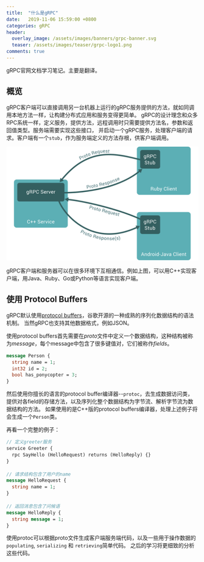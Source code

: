 ```yaml
---
title:  "什么是gRPC"
date:   2019-11-06 15:59:00 +0800
categories: gRPC
header:
  overlay_image: /assets/images/banners/grpc-banner.svg
  teaser: /assets/images/teaser/grpc-logo1.png
comments: true
---
```


gRPC官网文档学习笔记。主要是翻译。

## 概览

gRPC客户端可以直接调用另一台机器上运行的gRPC服务提供的方法，就如同调用本地方法一样，让构建分布式应用和服务变得更简单。
gRPC的设计理念和众多RPC系统一样，定义服务，提供方法，远程调用时只需要提供方法名，参数和返回值类型。服务端需要实现这些接口，
并启动一个gRPC服务，处理客户端的请求。客户端有一个`stub`，作为服务端定义的方法存根，供客户端调用。

![gRPC-overview](/assets/images/gRPC/gRPC-overview.svg)

gRPC客户端和服务器可以在很多环境下互相通信。例如上图，可以用C++实现客户端，用Java、Ruby、Go或Python等语言实现客户端。

## 使用 Protocol Buffers

gRPC默认使用[protocol buffers](https://developers.google.com/protocol-buffers/docs/overview)，谷歌开源的一种成熟的序列化数据结构的语法机制。
当然gRPC也支持其他数据格式，例如JSON。

使用protocol buffers首先需要在*proto*文件中定义一个数据结构，这种结构被称为*message*，每个message中包含了很多键值对，它们被称作*fields*。
```proto
message Person {
  string name = 1;
  int32 id = 2;
  bool has_ponycopter = 3;
}
```
然后使用你擅长的语言的protocol buffer编译器--`protoc`，去生成数据访问类，提供对各field的存储方法，以及序列化整个数据结构为字节流、解析字节流为数据结构的方法。
如果使用的是C++版的protocol buffers编译器，处理上述例子将会生成一个`Person`类。

再看一个完整的例子：
```proto
// 定义greeter服务
service Greeter {
  rpc SayHello (HelloRequest) returns (HelloReply) {}
}

// 请求结构包含了用户的name
message HelloRequest {
  string name = 1;
}

// 返回消息包含了问候语
message HelloReply {
  string message = 1;
}
```
使用protoc可以根据proto文件生成客户端服务端代码，以及一些用于操作数据的`populating`, `serializing` 和 `retrieving`简单代码。
之后的学习将更细致的分析这些代码。
